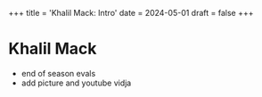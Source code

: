 +++
title = 'Khalil Mack: Intro'
date = 2024-05-01
draft = false
+++

# Khalil Mack
- end of season evals
- add picture and youtube vidja
